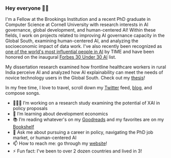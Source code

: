 ### Hey everyone  👋🏾

<!--
**chinasatokolo/chinasatokolo** is a ✨ _special_ ✨ repository because its `README.md` (this file) appears on your GitHub profile. -->

I'm a Fellow at the Brookings Institution and a recent PhD graduate in Computer Science at Cornell University with research interests in AI governance, global development, and human-centered AI! Within these fields, I work on projects related to improving AI governance capacity in the Global South, examining human-centered AI, and analyzing the socioeconomic impact of data work. I've also recently been recognized as [one of the world's most influential people in AI](https://time.com/7012894/chinasa-t-okolo/) by TIME and have been honored on the inaugural [Forbes 30 Under 30 AI](https://www.forbes.com/30-under-30/2025/ai) list.

My dissertation research examined how frontline healthcare workers in rural India perceive AI and analyzed how AI explainability can meet the needs of novice technology users in the Global South. Check out my [thesis](https://www.proquest.com/openview/541071ba65fbaf90882a95227d19b8ff/)!

In my free time, I love to travel, scroll down my [Twitter](https://www.twitter.com/ChinasaTOkolo) feed, [blog](http://www.collegesista.com), and compose songs.

- 👩🏿‍💻 I’m working on a research study examining the potential of XAI in policy proposals
- 🌱 I’m learning about development economics
- 📚 I’m reading whatever's on my [Goodreads](https://www.goodreads.com/collegesista) and my favorites are on my [Bookshelf](https://bookshelf.website/chinasa)
- 💬 Ask me about pursuing a career in policy, navigating the PhD job market, or human-centered AI
- 📫 How to reach me: go through my [website](http://www.chinasatokolo.com)!
- ⚡ Fun fact: I've been to over 2 dozen countries and lived in 3!

<!--
- 🤝 I’m looking to collaborate on video recognition techniques for fine-grained motions
- 👯 I’m looking to collaborate on ...
- 🤔 I’m looking for help with ...
- 😄 Pronouns: ...
-->

